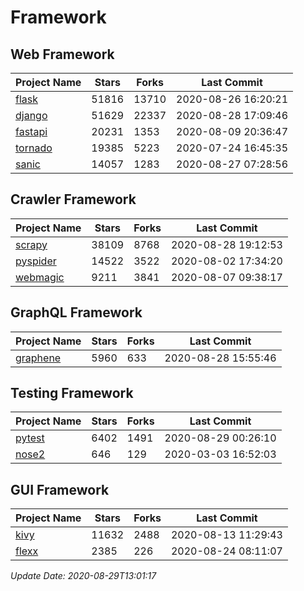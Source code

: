 # Framework

## Web Framework

| Project Name | Stars | Forks | Last Commit |
| ------------ | ----- | ----- | ----------- |
| [flask](https://github.com/pallets/flask) | 51816 | 13710 | 2020-08-26 16:20:21 |
| [django](https://github.com/django/django) | 51629 | 22337 | 2020-08-28 17:09:46 |
| [fastapi](https://github.com/tiangolo/fastapi) | 20231 | 1353 | 2020-08-09 20:36:47 |
| [tornado](https://github.com/tornadoweb/tornado) | 19385 | 5223 | 2020-07-24 16:45:35 |
| [sanic](https://github.com/huge-success/sanic) | 14057 | 1283 | 2020-08-27 07:28:56 |

## Crawler Framework

| Project Name | Stars | Forks | Last Commit |
| ------------ | ----- | ----- | ----------- |
| [scrapy](https://github.com/scrapy/scrapy) | 38109 | 8768 | 2020-08-28 19:12:53 |
| [pyspider](https://github.com/binux/pyspider) | 14522 | 3522 | 2020-08-02 17:34:20 |
| [webmagic](https://github.com/code4craft/webmagic) | 9211 | 3841 | 2020-08-07 09:38:17 |

## GraphQL Framework

| Project Name | Stars | Forks | Last Commit |
| ------------ | ----- | ----- | ----------- |
| [graphene](https://github.com/graphql-python/graphene) | 5960 | 633 | 2020-08-28 15:55:46 |

## Testing Framework

| Project Name | Stars | Forks | Last Commit |
| ------------ | ----- | ----- | ----------- |
| [pytest](https://github.com/pytest-dev/pytest) | 6402 | 1491 | 2020-08-29 00:26:10 |
| [nose2](https://github.com/nose-devs/nose2) | 646 | 129 | 2020-03-03 16:52:03 |

## GUI Framework

| Project Name | Stars | Forks | Last Commit |
| ------------ | ----- | ----- | ----------- |
| [kivy](https://github.com/kivy/kivy) | 11632 | 2488 | 2020-08-13 11:29:43 |
| [flexx](https://github.com/flexxui/flexx) | 2385 | 226 | 2020-08-24 08:11:07 |

*Update Date: 2020-08-29T13:01:17*